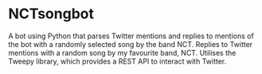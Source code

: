 # NCTsongbot

A bot using Python that parses Twitter mentions and replies to mentions of the bot with a randomly selected song by the band NCT.
Replies to Twitter mentions with a random song by my favourite band, NCT. 
Utilises the Tweepy library, which provides a REST API to interact with Twitter.
